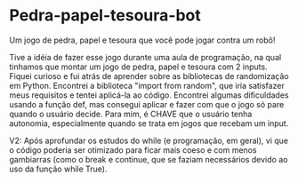 # Pedra-papel-tesoura-bot
Um jogo de pedra, papel e tesoura que você pode jogar contra um robô!

Tive a idéia de fazer esse jogo durante uma aula de programação, na qual tinhamos que montar um jogo de pedra, papel e tesoura com 2 inputs. Fiquei curioso e fui atrás de aprender sobre as bibliotecas de randomização em Python. Encontrei a biblioteca "import from random", que iria satisfazer meus requisitos e tentei aplicá-la ao código. Encontrei algumas dificuldades usando a função def, mas consegui aplicar e fazer com que o jogo só pare quando o usuário decide. Para mim, é CHAVE que o usuário tenha autonomia, especialmente quando se trata em jogos que recebam um input.

V2: Após aprofundar os estudos do while (e programação, em geral), vi que o código poderia ser otimizado para ficar mais coeso e com menos gambiarras (como o break e continue, que se faziam necessários devido ao uso da função while True).
